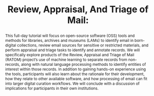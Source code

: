 ---
abstract: This full-day tutorial will focus on open-source software (OSS) tools and
  methods for libraries, archives and museums (LAMs) to identify email in born-digital
  collections, review email sources for sensitive or restricted materials, and perform
  appraisal and triage tasks to identify and annotate records. We will specifically
  explore products of the Review, Appraisal and Triage of Mail (RATOM) project’s use
  of machine learning to separate records from non-records, along with natural language
  processing methods to identify entities of interest within those records. In addition
  to gaining hands-on experience using the tools, participants will also learn about
  the rationale for their development, how they relate to other available software,
  and how processing of email can fit into larger digital curation workflows. We will
  conclude with a discussion of implications for participants in their own institutions.
creators:
- Woods, Kam
- Lee, Christopher A.
date: null
document_url: https://services.phaidra.univie.ac.at/api/object/o:1080466/download
grand_parent: iPRES
institutions: []
keywords: []
landing_page_url: https://phaidra.univie.ac.at/o:1080466
language: eng
layout: publication
license: CC BY 4.0 International
notes_url: null
parent: iPRES 2019
publication_type: paper
size: 110290
slides_url: null
source_name: iPRES
title: 'Review, Appraisal, And Triage of Mail: '
year: 2019
---